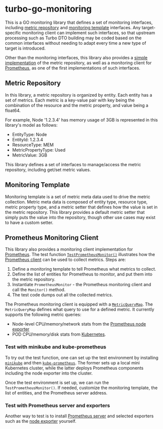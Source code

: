 # turbo-go-monitoring

This is a GO monitoring library that defines a set of monitoring interfaces, including
[metric repository](pkg/repostiory/repository.go) and [monitoring template](pkg/template/monitoring_template.go)
interfaces.  Any target-specific monitoring client can implement such interfaces, so that upstream processing such as
Turbo DTO building may be coded based on the common interfaces without needing to adapt every time a new type of target
is introduced.

Other than the monitoring interfaces, this library also provides a [simple implementation](pkg/repository/simpleRepo)
of the metric repository, as well as a monitoring client for [Prometheus](https://prometheus.io/), as one of the first
implementations of such interfaces.

## Metric Repository

In this library, a metric repository is organized by entity.  Each entity has a set of metrics.  Each metric is a
key-value pair with key being the combination of the resource and the metric property, and value being a float64.

For example, Node '1.2.3.4' has memory usage of 3GB is represented in this library's model as follows:
* EntityType: Node
* EntityId: 1.2.3.4
* ResourceType: MEM
* MetricPropertyType: Used
* MetricValue: 3GB

This library defines a set of interfaces to manage/access the metric repository, including get/set metric values.

## Monitoring Template

Monitoring template is a set of metric meta data used to drive the metric collection.  Metric meta data is composed of
entity type, resource type, metric property type, and a metric setter that defines how the value is set in the metric
repository.  This library provides a default metric setter that simply puts the value into the repository, though
other use cases may exist to have a custom setter.

## Prometheus Monitoring Client

This library also provides a monitoring client implementation for [Prometheus](https://prometheus.io/).  The test
function [`TestPrometheusMonitor()`](pkg/prometheus/prometheus_monitoring_client_test.go) illustrates how the
[Prometheus client](pkg/prometheus) can be used to collect metrics.  Steps are:
1. Define a monitoring template to tell Prometheus what metrics to collect.
2. Define the list of entities for Prometheus to monitor, and put them into the metric repository.
3. Instantiate `PrometheusMonitor` - the Prometheus monitoring client and call the `Monitor()` method.
4. The test code dumps out all the collected metrics.

The Prometheus monitoring client is equipped with a [`MetricQueryMap`](pkg/prometheus/prometheus_queries.go).  The
`MetricQueryMap` defines what query to use for a defined metric.  It currently supports the following metric queries:
* Node-level CPU/memory/network stats from the [Prometheus node exporter](https://github.com/prometheus/node_exporter)
* POD CPU/memory/disk stats from [Kubernetes](https://github.com/kubernetes/kubernetes).

### Test with minikube and kube-prometheus

To try out the test function, one can set up the test environment by installing
[`minikube`](https://github.com/kubernetes/minikube) and then
[`kube-prometheus`](https://github.com/coreos/prometheus-operator/tree/master/contrib/kube-prometheus).  The former
sets up a local mini Kubernetes cluster, while the latter deploys Prometheus components including the node exporter
into the cluster.

Once the test environment is set up, we can run the `TestPrometheusMonitor()`.  If needed, customize the monitoring
template, the list of entities, and the Prometheus server address.

### Test with Prometheus server and exporters

Another way to test is to install [Prometheus server](https://prometheus.io/docs/introduction/install/) and selected
exporters such as the [node exporter](https://github.com/prometheus/node_exporter) yourself.
